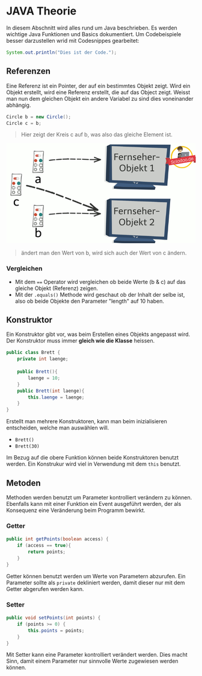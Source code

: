 # JAVA Theorie

In diesem Abschnitt wird alles rund um Java beschrieben. Es werden wichtige Java Funktionen und Basics dokumentiert. Um Codebeispiele besser darzustellen wrid mit Codesnippes gearbeitet:

```java
System.out.println("Dies ist der Code.");
```

## Referenzen

Eine Referenz ist ein Pointer, der auf ein bestimmtes Objekt zeigt. Wird ein Objekt erstellt, wird eine Referenz erstellt, die auf das Object zeigt.
Weisst man nun dem gleichen Objekt ein andere Variabel zu sind dies voneinander abhängig.
```java
Circle b = new Circle();
Circle c = b;
```
> Hier zeigt der Kreis c auf b, was also das gleiche Element ist.

![Referenzen](referenz.jpeg)

> ändert man den Wert von b, wird sich auch der Wert von c ändern.

### Vergleichen

- Mit dem `==` Operator wird vergleichen ob beide Werte (b & c) auf das gleiche Objekt (Referenz) zeigen.
- Mit der `.equals()` Methode wird geschaut ob der Inhalt der selbe ist, also ob beide Objekte den Parameter "length" auf 10 haben.

## Konstruktor

Ein Konstruktor gibt vor, was beim Erstellen eines Objekts angepasst wird. Der Konstruktor muss immer **gleich wie die Klasse** heissen.

```java
public class Brett {
    private int laenge;

    public Brett(){
        laenge = 10;
    }
    public Brett(int laenge){
        this.laenge = laenge;
    }
}
```

Erstellt man mehrere Konstruktoren, kann man beim inizialisieren entscheiden, welche man auswählen will.
- `Brett()`
- `Brett(30)`

Im Bezug auf die obere Funktion können beide Konstruktoren benutzt werden.
Ein Konstrukur wird viel in Verwendung mit dem `this` benutzt.

## Metoden

Methoden werden benutzt um Parameter kontrolliert verändern zu können. Ebenfalls kann mit einer Funktion ein Event ausgeführt werden, der als Konsequenz eine Veränderung beim Programm bewirkt.

### Getter

```java
public int getPoints(boolean access) {
    if (access == true){
        return points;
    }
}
```

Getter können benutzt werden um Werte von Parametern abzurufen. Ein Parameter sollte als `private` dekliniert werden, damit dieser nur mit dem Getter abgerufen werden kann.

### Setter

```java
public void setPoints(int points) {
    if (points >= 0) {
        this.points = points;
    }
}
```

Mit Setter kann eine Parameter kontrolliert verändert werden. Dies macht Sinn, damit einem Parameter nur sinnvolle Werte zugewiesen werden können.